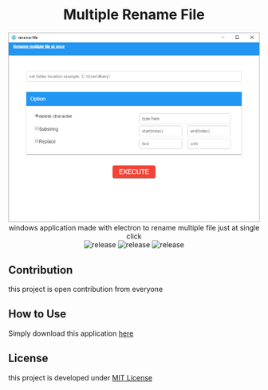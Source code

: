 <div align="center">

# Multiple Rename File
![](rename-multiple-file.png)  
windows application made with electron to rename multiple file just at single click  
![release](https://img.shields.io/badge/build-passing-green.svg) 
![release](https://img.shields.io/badge/coverage-50%25-lightgrey.svg) 
![release](https://img.shields.io/badge/version-0.1.1-orange.svg) 
</div>

## Contribution
this project is open contribution from everyone  

## How to Use
Simply download this application <a href="https://drive.google.com/file/d/1clt4iFP6joHpO-2sxkDt0Ao5fzi3XxNt/view?usp=sharing">here</a>
  
## License
this project is developed under [MIT License](https://github.com/dhanyn10/minikuna/blob/master/LICENSE)